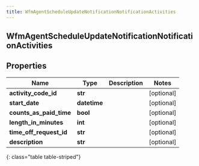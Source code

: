 ```yaml
---
title: WfmAgentScheduleUpdateNotificationNotificationActivities
---
```

## WfmAgentScheduleUpdateNotificationNotificationActivities

## Properties

|Name | Type | Description | Notes|
|------------ | ------------- | ------------- | -------------|
| **activity_code_id** | **str** |  | [optional] |
| **start_date** | **datetime** |  | [optional] |
| **counts_as_paid_time** | **bool** |  | [optional] |
| **length_in_minutes** | **int** |  | [optional] |
| **time_off_request_id** | **str** |  | [optional] |
| **description** | **str** |  | [optional] |
{: class="table table-striped"}



